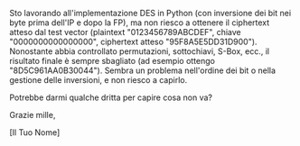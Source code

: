 Sto lavorando all'implementazione DES in Python (con inversione dei bit nei byte prima dell'IP e dopo la FP), ma non riesco a ottenere il ciphertext atteso dal test vector (plaintext "0123456789ABCDEF", chiave "0000000000000000", ciphertext atteso "95F8A5E5DD31D900"). Nonostante abbia controllato permutazioni, sottochiavi, S-Box, ecc., il risultato finale è sempre sbagliato (ad esempio ottengo "8D5C961AA0B30044"). Sembra un problema nell'ordine dei bit o nella gestione delle inversioni, e non riesco a capirlo.

Potrebbe darmi qualche dritta per capire cosa non va?

Grazie mille,

[Il Tuo Nome]